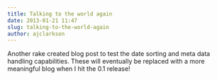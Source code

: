```yaml
---
title: Talking to the world again
date: 2013-01-21 11:47
slug: talking-to-the-world-again
author: ajclarkson
---
```


Another rake created blog post to test the date sorting and meta data handling capabilities. These will eventually be replaced with a more meaningful blog when I hit the 0.1 release!